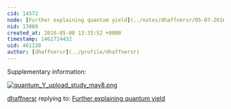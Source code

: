 ```yaml
---
cid: 14572
node: [Further explaining quantum yield](../notes/dhaffnersr/05-07-2016/further-explaining-quantum-yield)
nid: 13089
created_at: 2016-05-08 13:33:52 +0000
timestamp: 1462714432
uid: 461120
author: [dhaffnersr](../profile/dhaffnersr)
---
```


Supplementary information:


[![quantum_Y_upload_study_may8.png](//i.publiclab.org/system/images/photos/000/016/001/large/quantum_Y_upload_study_may8.png)](//i.publiclab.org/system/images/photos/000/016/001/original/quantum_Y_upload_study_may8.png)



[dhaffnersr](../profile/dhaffnersr) replying to: [Further explaining quantum yield](../notes/dhaffnersr/05-07-2016/further-explaining-quantum-yield)

